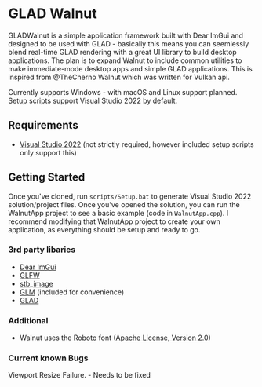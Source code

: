 # GLAD Walnut

GLADWalnut is a simple application framework built with Dear ImGui and designed to be used with GLAD - basically this means you can seemlessly blend real-time GLAD rendering with a great UI library to build desktop applications. The plan is to expand Walnut to include common utilities to make immediate-mode desktop apps and simple GLAD applications. This is inspired from @TheCherno Walnut which was written for Vulkan api.

Currently supports Windows - with macOS and Linux support planned. Setup scripts support Visual Studio 2022 by default.

## Requirements
- [Visual Studio 2022](https://visualstudio.com) (not strictly required, however included setup scripts only support this)

## Getting Started
Once you've cloned, run `scripts/Setup.bat` to generate Visual Studio 2022 solution/project files. Once you've opened the solution, you can run the WalnutApp project to see a basic example (code in `WalnutApp.cpp`). I recommend modifying that WalnutApp project to create your own application, as everything should be setup and ready to go.

### 3rd party libaries
- [Dear ImGui](https://github.com/ocornut/imgui)
- [GLFW](https://github.com/glfw/glfw)
- [stb_image](https://github.com/nothings/stb)
- [GLM](https://github.com/g-truc/glm) (included for convenience)
- [GLAD](https://glad.dav1d.de/)

### Additional
- Walnut uses the [Roboto](https://fonts.google.com/specimen/Roboto) font ([Apache License, Version 2.0](https://www.apache.org/licenses/LICENSE-2.0))

### Current known Bugs
Viewport Resize Failure. - Needs to be fixed

